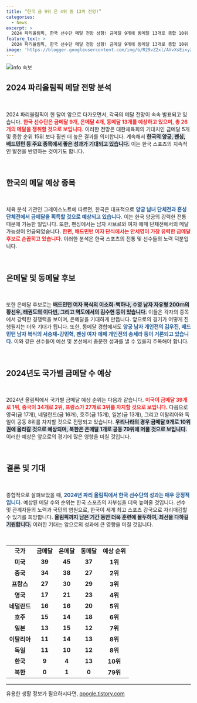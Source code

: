 ```yaml
---
title: “한국 금 9위 은 4위 동 13위 전망!”
categories:
  - News
excerpt: >
  2024 파리올림픽, 한국 선수단 메달 전망 상향! 금메달 9개에 동메달 13개로 종합 10위 예상. 양궁 남녀 단체전에서 금빛 쟁탈전, 배드민턴 안세영의 활약도 기대!
feature_text: >
  2024 파리올림픽, 한국 선수단 메달 전망 상향! 금메달 9개에 동메달 13개로 종합 10위 예상. 양궁 남녀 단체전에서 금빛 쟁탈전, 배드민턴 안세영의 활약도 기대!
image: 'https://blogger.googleusercontent.com/img/b/R29vZ2xl/AVvXsEixyZcFfHzMRdzZMjFBmAUKJYCLCGyLL1o632UiGVXcaFdKo_bkvkuCioo0uUKlGfBVcT3P84aROyZIXSBEx3Aw5nCQ3pTgDom1WDC4m8eifvWiAmWEEVb4x6G_l8C0QH225ldMjyaFvpxGEBGNO37VmDTDMHGhJPq73UglMfDca1-0aw/s1600/blogspot.png'
---
```


<p><img src="https://blogger.googleusercontent.com/img/b/R29vZ2xl/AVvXsEixyZcFfHzMRdzZMjFBmAUKJYCLCGyLL1o632UiGVXcaFdKo_bkvkuCioo0uUKlGfBVcT3P84aROyZIXSBEx3Aw5nCQ3pTgDom1WDC4m8eifvWiAmWEEVb4x6G_l8C0QH225ldMjyaFvpxGEBGNO37VmDTDMHGhJPq73UglMfDca1-0aw/s1600/blogspot.png" alt="info 속보" /></p>

<h2 data-ke-size="size26">2024 파리올림픽 메달 전망 분석</h2>

<p data-ke-size="size16">&nbsp;</p>

<p>2024 파리올림픽이 한 달여 앞으로 다가오면서, 각국의 메달 전망이 속속 발표되고 있습니다. <b><span style="color: #ee2323;">한국 선수단은 금메달 9개, 은메달 4개, 동메달 13개를 예상하고 있으며, 총 26개의 메달을 쟁취할 것으로 보입니다.</span></b> 이러한 전망은 대한체육회의 기대치인 금메달 5개 및 종합 순위 15위 보다 훨씬 더 높은 결과를 의미합니다. 계속해서 <b><span style="background-color: #21538527;">한국의 양궁, 펜싱, 배드민턴 등 주요 종목에서 좋은 성과가 기대되고 있습니다.</span></b> 이는 한국 스포츠의 지속적인 발전을 반영하는 것이기도 합니다.</p>

<p data-ke-size="size16">&nbsp;</p>

<h2 data-ke-size="size26">한국의 메달 예상 종목</h2>

<p data-ke-size="size16">&nbsp;</p>

<p>체육 분석 기관인 그레이스노트에 따르면, 한국은 대표적으로 <b><span style="color: #1a5490;">양궁 남녀 단체전과 혼성 단체전에서 금메달을 획득할 것으로 예상되고 있습니다.</span></b> 이는 한국 양궁의 강력한 전통 때문에 가능한 일입니다. 또한, 펜싱에서는 남자 사브르와 여자 에페 단체전에서의 메달 가능성이 언급되었습니다. <b><span style="color: #ee2323;">한편, 배드민턴 여자 단식에서는 안세영이 가장 유력한 금메달 후보로 손꼽히고 있습니다.</span></b> 이러한 분석은 한국 스포츠의 전통 및 선수들의 노력 덕분입니다. </p>

<p data-ke-size="size16">&nbsp;</p>

<h2 data-ke-size="size26">은메달 및 동메달 후보</h2>

<p data-ke-size="size16">&nbsp;</p>

<p>또한 은메달 후보로는 <b><span style="background-color: #21538527;">배드민턴 여자 복식의 이소희-백하나, 수영 남자 자유형 200ｍ의 황선우, 태권도의 이다빈, 그리고 역도에서의 김수현 등이 있습니다.</span></b> 이들은 각자의 종목에서 강력한 경쟁력을 보이며, 은메달을 기대하게 만듭니다. 앞으로의 경기가 어떻게 진행될지는 더욱 기대가 됩니다. 또한, 동메달 경합에서도 <b><span style="color: #1a5490;">양궁 남자 개인전의 김우진, 배드민턴 남자 복식의 서승재-강민혁, 펜싱 여자 에페 개인전의 송세라 등이 거론되고 있습니다.</span></b> 이와 같은 선수들이 예선 및 본선에서 충분한 성과를 낼 수 있을지 주목해야 합니다.</p>

<p data-ke-size="size16">&nbsp;</p>

<h2 data-ke-size="size26">2024년도 국가별 금메달 수 예상</h2>

<p data-ke-size="size16">&nbsp;</p>

<p>2024년 올림픽에서 국가별 금메달 예상 순위는 다음과 같습니다. <b><span style="color: #ee2323;">미국이 금메달 39개로 1위, 중국이 34개로 2위, 프랑스가 27개로 3위를 차지할 것으로 보입니다.</span></b> 다음으로 영국(금 17개), 네덜란드(금 16개), 호주(금 15개), 일본(금 13개), 그리고 이탈리아와 독일이 공동 8위를 차지할 것으로 전망되고 있습니다. <b><span style="background-color: #21538527;">우리나라의 경우 금메달 9개로 10위권에 올라갈 것으로 예상되며, 북한은 은메달 1개로 공동 79위에 머물 것으로 보입니다.</span></b> 이러한 예상은 앞으로의 경기에 많은 영향을 미칠 것입니다.</p>

<p data-ke-size="size16">&nbsp;</p>

<h2 data-ke-size="size26">결론 및 기대</h2>

<p data-ke-size="size16">&nbsp;</p>

<p>종합적으로 살펴보았을 때, <b><span style="color: #1a5490;">2024년 파리 올림픽에서 한국 선수단의 성과는 매우 긍정적입니다.</span></b> 예상된 메달 수와 순위는 한국 스포츠의 자부심을 더욱 높여줄 것입니다. 선수 및 관계자들의 노력과 국민의 염원으로, 한국이 세계 최고 스포츠 강국으로 자리매김할 수 있기를 희망합니다. <b><span style="background-color: #21538527;">올림픽까지 남은 기간 동안 더욱 훈련에 몰두하여, 최선을 다하길 기원합니다.</span></b> 이러한 기대는 앞으로의 성과에 큰 영향을 미칠 것입니다.</p>

<p data-ke-size="size16">&nbsp;</p>

<table style="border-collapse: collapse; width: 100%;">
<tr>
<td style="text-align: center; height: 17px;"><b>국가</b></td>
<td style="text-align: center; height: 17px;"><b>금메달</b></td>
<td style="text-align: center; height: 17px;"><b>은메달</b></td>
<td style="text-align: center; height: 17px;"><b>동메달</b></td>
<td style="text-align: center; height: 17px;"><b>예상 순위</b></td>
</tr>
<tr>
<td style="text-align: center; height: 17px;"><b>미국</b></td>
<td style="text-align: center; height: 17px;"><b>39</b></td>
<td style="text-align: center; height: 17px;"><b>45</b></td>
<td style="text-align: center; height: 17px;"><b>37</b></td>
<td style="text-align: center; height: 17px;"><b>1위</b></td>
</tr>
<tr>
<td style="text-align: center; height: 17px;"><b>중국</b></td>
<td style="text-align: center; height: 17px;"><b>34</b></td>
<td style="text-align: center; height: 17px;"><b>38</b></td>
<td style="text-align: center; height: 17px;"><b>27</b></td>
<td style="text-align: center; height: 17px;"><b>2위</b></td>
</tr>
<tr>
<td style="text-align: center; height: 17px;"><b>프랑스</b></td>
<td style="text-align: center; height: 17px;"><b>27</b></td>
<td style="text-align: center; height: 17px;"><b>30</b></td>
<td style="text-align: center; height: 17px;"><b>29</b></td>
<td style="text-align: center; height: 17px;"><b>3위</b></td>
</tr>
<tr>
<td style="text-align: center; height: 17px;"><b>영국</b></td>
<td style="text-align: center; height: 17px;"><b>17</b></td>
<td style="text-align: center; height: 17px;"><b>21</b></td>
<td style="text-align: center; height: 17px;"><b>23</b></td>
<td style="text-align: center; height: 17px;"><b>4위</b></td>
</tr>
<tr>
<td style="text-align: center; height: 17px;"><b>네덜란드</b></td>
<td style="text-align: center; height: 17px;"><b>16</b></td>
<td style="text-align: center; height: 17px;"><b>16</b></td>
<td style="text-align: center; height: 17px;"><b>20</b></td>
<td style="text-align: center; height: 17px;"><b>5위</b></td>
</tr>
<tr>
<td style="text-align: center; height: 17px;"><b>호주</b></td>
<td style="text-align: center; height: 17px;"><b>15</b></td>
<td style="text-align: center; height: 17px;"><b>14</b></td>
<td style="text-align: center; height: 17px;"><b>18</b></td>
<td style="text-align: center; height: 17px;"><b>6위</b></td>
</tr>
<tr>
<td style="text-align: center; height: 17px;"><b>일본</b></td>
<td style="text-align: center; height: 17px;"><b>13</b></td>
<td style="text-align: center; height: 17px;"><b>15</b></td>
<td style="text-align: center; height: 17px;"><b>12</b></td>
<td style="text-align: center; height: 17px;"><b>7위</b></td>
</tr>
<tr>
<td style="text-align: center; height: 17px;"><b>이탈리아</b></td>
<td style="text-align: center; height: 17px;"><b>11</b></td>
<td style="text-align: center; height: 17px;"><b>14</b></td>
<td style="text-align: center; height: 17px;"><b>13</b></td>
<td style="text-align: center; height: 17px;"><b>8위</b></td>
</tr>
<tr>
<td style="text-align: center; height: 17px;"><b>독일</b></td>
<td style="text-align: center; height: 17px;"><b>11</b></td>
<td style="text-align: center; height: 17px;"><b>10</b></td>
<td style="text-align: center; height: 17px;"><b>12</b></td>
<td style="text-align: center; height: 17px;"><b>8위</b></td>
</tr>
<tr>
<td style="text-align: center; height: 17px;"><b>한국</b></td>
<td style="text-align: center; height: 17px;"><b>9</b></td>
<td style="text-align: center; height: 17px;"><b>4</b></td>
<td style="text-align: center; height: 17px;"><b>13</b></td>
<td style="text-align: center; height: 17px;"><b>10위</b></td>
</tr>
<tr>
<td style="text-align: center; height: 17px;"><b>북한</b></td>
<td style="text-align: center; height: 17px;"><b>0</b></td>
<td style="text-align: center; height: 17px;"><b>1</b></td>
<td style="text-align: center; height: 17px;"><b>0</b></td>
<td style="text-align: center; height: 17px;"><b>79위</b></td>
</tr>
</table>

<hr />
유용한 생활 정보가 필요하시다면, <a href="https://qoogle.tistory.com" rel="dofollow">qoogle.tistory.com</a>


